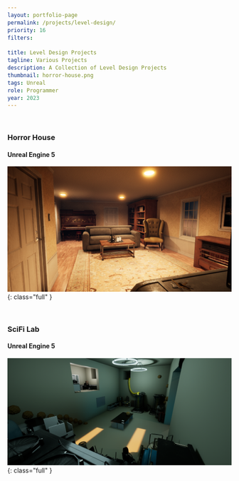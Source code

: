 ```yaml
---
layout: portfolio-page
permalink: /projects/level-design/
priority: 16
filters:

title: Level Design Projects
tagline: Various Projects
description: A Collection of Level Design Projects
thumbnail: horror-house.png
tags: Unreal
role: Programmer
year: 2023
---
```


<br>

###  Horror House
#### Unreal Engine 5

![](horror-house.png){: class="full" }

<br>

###  SciFi Lab
#### Unreal Engine 5

![](scifi-lab.png){: class="full" }


